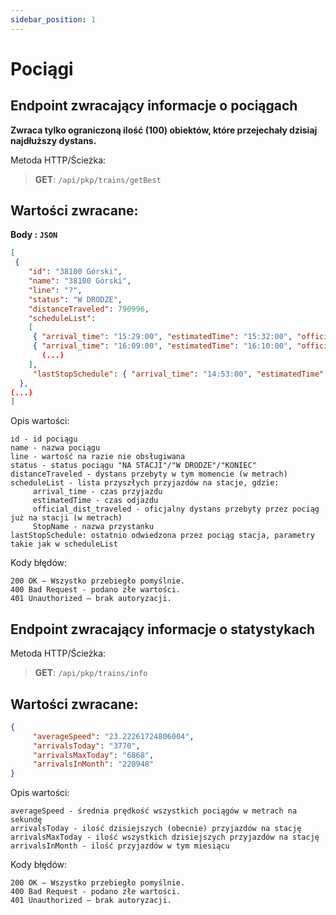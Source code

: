 ```yaml
---
sidebar_position: 1
---
```


# Pociągi

## Endpoint zwracający informacje o pociągach

 **Zwraca tylko ograniczoną ilość (100) obiektów, które przejechały dzisiaj najdłuższy dystans.**

 Metoda HTTP/Ścieżka: 
> **GET**: `/api/pkp/trains/getBest`

## Wartości zwracane:

**Body : `JSON`**
```json
[ 
 {   
    "id": "38100 Górski",
    "name": "38100 Górski",
    "line": "?",
    "status": "W DRODZE",
    "distanceTraveled": 790996,
    "scheduleList": 
    [
     { "arrival_time": "15:29:00", "estimatedTime": "15:32:00", "official_dist_traveled": "799246", "StopName": "Dobiegniew" },
     { "arrival_time": "16:09:00", "estimatedTime": "16:10:00", "official_dist_traveled": "831335", "StopName": "Choszczno" },
       (...)        
    ], 
     "lastStopSchedule": { "arrival_time": "14:53:00", "estimatedTime": "14:57:00", "official_dist_traveled": "776323", "StopName": "Krzyż" } 
  },
(...)
]
```
Opis wartości:
```
id - id pociągu
name - nazwa pociągu
line - wartość na razie nie obsługiwana
status - status pociągu "NA STACJI"/"W DRODZE"/"KONIEC"
distanceTraveled - dystans przebyty w tym momencie (w metrach)
scheduleList - lista przyszłych przyjazdów na stacje, gdzie:
     arrival_time - czas przyjazdu
     estimatedTime - czas odjazdu
     official_dist_traveled - oficjalny dystans przebyty przez pociąg już na stacji (w metrach)
     StopName - nazwa przystanku
lastStopSchedule: ostatnio odwiedzona przez pociąg stacja, parametry takie jak w scheduleList
```
Kody błędów:
```
200 OK – Wszystko przebiegło pomyślnie.
400 Bad Request - podano złe wartości.
401 Unauthorized – brak autoryzacji.
```
## Endpoint zwracający informacje o statystykach


 Metoda HTTP/Ścieżka: 
> **GET**: `/api/pkp/trains/info`

## Wartości zwracane:
```json
{ 
     "averageSpeed": "23.22261724806004",
     "arrivalsToday": "3770",
     "arrivalsMaxToday": "6868",
     "arrivalsInMonth": "220948" 
}
``` 
Opis wartości:
```
averageSpeed - średnia prędkość wszystkich pociągów w metrach na sekundę
arrivalsToday - ilość dzisiejszych (obecnie) przyjazdów na stację
arrivalsMaxToday - ilość wszystkich dzisiejszych przyjazdów na stację
arrivalsInMonth - ilość przyjazdów w tym miesiącu
```
Kody błędów:
```
200 OK – Wszystko przebiegło pomyślnie.
400 Bad Request - podano złe wartości.
401 Unauthorized – brak autoryzacji.
```